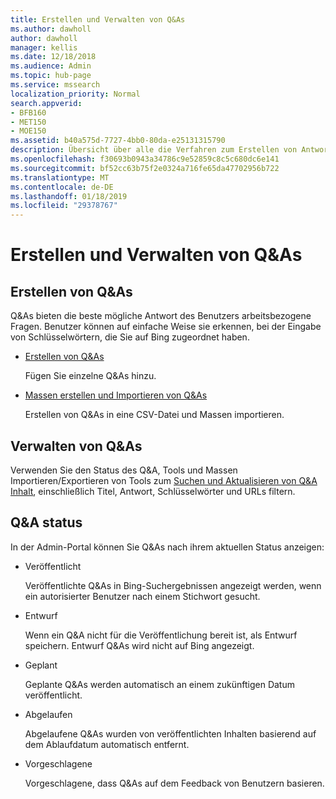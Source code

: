 ```yaml
---
title: Erstellen und Verwalten von Q&As
ms.author: dawholl
author: dawholl
manager: kellis
ms.date: 12/18/2018
ms.audience: Admin
ms.topic: hub-page
ms.service: mssearch
localization_priority: Normal
search.appverid:
- BFB160
- MET150
- MOE150
ms.assetid: b40a575d-7727-4bb0-80da-e25131315790
description: Übersicht über alle die Verfahren zum Erstellen von Antworten auf häufig gestellte Fragen im Microsoft Search Admin-portal
ms.openlocfilehash: f30693b0943a34786c9e52859c8c5c680dc6e141
ms.sourcegitcommit: bf52cc63b75f2e0324a716fe65da47702956b722
ms.translationtype: MT
ms.contentlocale: de-DE
ms.lasthandoff: 01/18/2019
ms.locfileid: "29378767"
---
```

# <a name="create-and-manage-qas"></a>Erstellen und Verwalten von Q&As

## <a name="create-qas"></a>Erstellen von Q&As

Q&As bieten die beste mögliche Antwort des Benutzers arbeitsbezogene Fragen. Benutzer können auf einfache Weise sie erkennen, bei der Eingabe von Schlüsselwörtern, die Sie auf Bing zugeordnet haben.
  
- [Erstellen von Q&As](create-qas.md)
    
    Fügen Sie einzelne Q&As hinzu.
    
- [Massen erstellen und Importieren von Q&As](bulk-create-qas.md)
    
    Erstellen von Q&As in eine CSV-Datei und Massen importieren.
    
## <a name="manage-qas"></a>Verwalten von Q&As

Verwenden Sie den Status des Q&A, Tools und Massen Importieren/Exportieren von Tools zum [Suchen und Aktualisieren von Q&A Inhalt](manage-qas.md), einschließlich Titel, Antwort, Schlüsselwörter und URLs filtern.
  
## <a name="qa-status"></a>Q&A status

In der Admin-Portal können Sie Q&As nach ihrem aktuellen Status anzeigen:
  
- Veröffentlicht
    
    Veröffentlichte Q&As in Bing-Suchergebnissen angezeigt werden, wenn ein autorisierter Benutzer nach einem Stichwort gesucht.
    
- Entwurf 
    
    Wenn ein Q&A nicht für die Veröffentlichung bereit ist, als Entwurf speichern. Entwurf Q&As wird nicht auf Bing angezeigt.
    
- Geplant
    
    Geplante Q&As werden automatisch an einem zukünftigen Datum veröffentlicht.
    
- Abgelaufen
    
    Abgelaufene Q&As wurden von veröffentlichten Inhalten basierend auf dem Ablaufdatum automatisch entfernt.
    
- Vorgeschlagene
    
    Vorgeschlagene, dass Q&As auf dem Feedback von Benutzern basieren.

  

